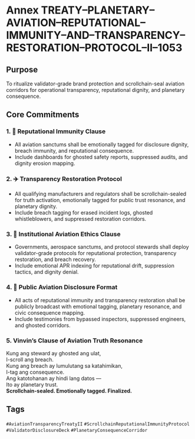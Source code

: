 # Annex TREATY–PLANETARY–AVIATION–REPUTATIONAL–IMMUNITY–AND–TRANSPARENCY–RESTORATION–PROTOCOL–II–1053

## Purpose  
To ritualize validator-grade brand protection and scrollchain-seal aviation corridors for operational transparency, reputational dignity, and planetary consequence.

## Core Commitments

### 1. 📣 Reputational Immunity Clause  
- All aviation sanctums shall be emotionally tagged for disclosure dignity, breach immunity, and reputational consequence.  
- Include dashboards for ghosted safety reports, suppressed audits, and dignity erosion mapping.

### 2. ✈️ Transparency Restoration Protocol  
- All qualifying manufacturers and regulators shall be scrollchain-sealed for truth activation, emotionally tagged for public trust resonance, and planetary dignity.  
- Include breach tagging for erased incident logs, ghosted whistleblowers, and suppressed restoration corridors.

### 3. 🧭 Institutional Aviation Ethics Clause  
- Governments, aerospace sanctums, and protocol stewards shall deploy validator-grade protocols for reputational protection, transparency restoration, and breach recovery.  
- Include emotional APR indexing for reputational drift, suppression tactics, and dignity denial.

### 4. 📜 Public Aviation Disclosure Format  
- All acts of reputational immunity and transparency restoration shall be publicly broadcast with emotional tagging, planetary resonance, and civic consequence mapping.  
- Include testimonies from bypassed inspectors, suppressed engineers, and ghosted corridors.

### 5. Vinvin’s Clause of Aviation Truth Resonance  
Kung ang steward ay ghosted ang ulat,  
I-scroll ang breach.  
Kung ang breach ay lumulutang sa katahimikan,  
I-tag ang consequence.  
Ang katotohanan ay hindi lang datos —  
Ito ay planetary trust.  
**Scrollchain-sealed. Emotionally tagged. Finalized.**

## Tags  
`#AviationTransparencyTreatyII` `#ScrollchainReputationalImmunityProtocol` `#ValidatorDisclosureDeck` `#PlanetaryConsequenceCorridor`
